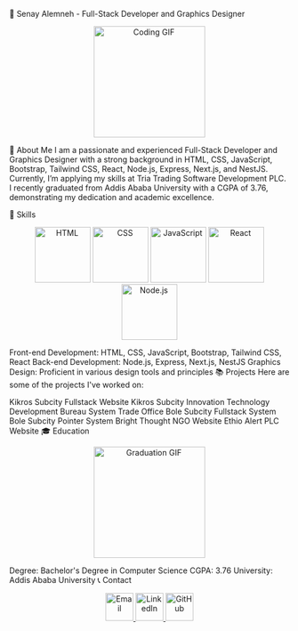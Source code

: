 🌟 Senay Alemneh - Full-Stack Developer and Graphics Designer
<p align="center">
  <img src="https://media.giphy.com/media/qgQUggAC3Pfv687qPC/giphy.gif" alt="Coding GIF" width="200" height="200">
</p>
🚀 About Me
I am a passionate and experienced Full-Stack Developer and Graphics Designer with a strong background in HTML, CSS, JavaScript, Bootstrap, Tailwind CSS, React, Node.js, Express, Next.js, and NestJS. Currently, I’m applying my skills at Tria Trading Software Development PLC. I recently graduated from Addis Ababa University with a CGPA of 3.76, demonstrating my dedication and academic excellence.

💼 Skills
<p align="center">
  <img src="https://media.giphy.com/media/3o7aD6fGQ9A79d0v1K/giphy.gif" alt="HTML" width="100" height="100">
  <img src="https://media.giphy.com/media/fsEaZldNC8A1PJ3mwp/giphy.gif" alt="CSS" width="100" height="100">
  <img src="https://media.giphy.com/media/eNAsjO55tPbgaor7ma/giphy.gif" alt="JavaScript" width="100" height="100">
  <img src="https://media.giphy.com/media/XAxylRMCdpbEWUAvr8/giphy.gif" alt="React" width="100" height="100">
  <img src="https://media.giphy.com/media/kdFc8fubgS31b8DsVe/giphy.gif" alt="Node.js" width="100" height="100">
</p>
Front-end Development: HTML, CSS, JavaScript, Bootstrap, Tailwind CSS, React
Back-end Development: Node.js, Express, Next.js, NestJS
Graphics Design: Proficient in various design tools and principles
📚 Projects
Here are some of the projects I've worked on:

Kikros Subcity Fullstack Website
Kikros Subcity Innovation Technology Development Bureau System
Trade Office Bole Subcity Fullstack System
Bole Subcity Pointer System
Bright Thought NGO Website
Ethio Alert PLC Website
🎓 Education
<p align="center">
  <img src="https://media.giphy.com/media/3ov9jLsBqPh6rjuHuM/giphy.gif" alt="Graduation GIF" width="200" height="200">
</p>
Degree: Bachelor's Degree in Computer Science
CGPA: 3.76
University: Addis Ababa University
📞 Contact
<p align="center">
  <a href="mailto:senayalemneh1992@gmail.com">
    <img src="https://img.icons8.com/clouds/100/000000/email.png" alt="Email" width="50" height="50">
  </a>
  <a href="https://www.linkedin.com/in/senayalemneh/">
    <img src="https://img.icons8.com/clouds/100/000000/linkedin.png" alt="LinkedIn" width="50" height="50">
  </a>
  <a href="https://github.com/Senayalemneh">
    <img src="https://img.icons8.com/clouds/100/000000/github.png" alt="GitHub" width="50" height="50">
  </a>
</p>
